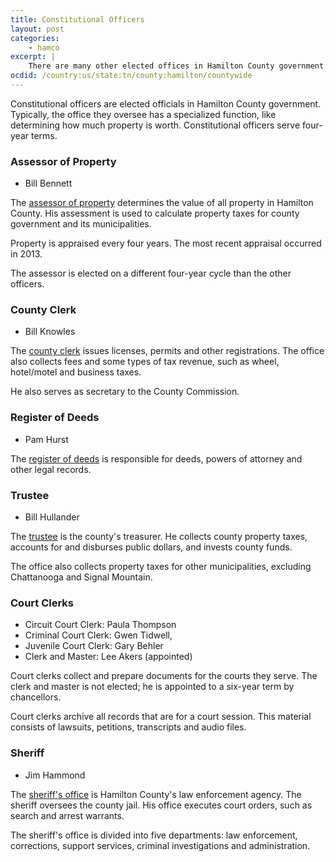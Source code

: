 ```yaml
---
title: Constitutional Officers
layout: post
categories:
    - hamco
excerpt: | 
    There are many other elected offices in Hamilton County government. Each one has a specialized function.
ocdid: /country:us/state:tn/county:hamilton/countywide
---
```


Constitutional officers are elected officials in Hamilton County government. Typically, the office they oversee has a specialized function, like determining how much property is worth. Constitutional officers serve four-year terms.

### Assessor of Property

+ Bill Bennett

The [assessor of property](http://www.hamiltontn.gov/assessor/) determines the value of all property in Hamilton County. His assessment is used to calculate property taxes for county government and its municipalities.

Property is appraised every four years. The most recent appraisal occurred in 2013.

The assessor is elected on a different four-year cycle than the other officers.

### County Clerk

+ Bill Knowles

The [county clerk](http://www.countyclerkanytime.com) issues licenses, permits and other registrations. The office also collects fees and some types of tax revenue, such as wheel, hotel/motel and business taxes.

He also serves as secretary to the County Commission.

### Register of Deeds

+ Pam Hurst

The [register of deeds](http://www.hamiltontn.gov/Register/) is responsible for deeds, powers of attorney and other legal records.

### Trustee

+ Bill Hullander

The [trustee](http://www.hamiltontn.gov/Trustee/) is the county's treasurer. He collects county property taxes, accounts for and disburses public dollars, and invests county funds. 

The office also collects property taxes for other municipalities, excluding Chattanooga and Signal Mountain.

### Court Clerks

+ Circuit Court Clerk: Paula Thompson
+ Criminal Court Clerk: Gwen Tidwell, 
+ Juvenile Court Clerk: Gary Behler
+ Clerk and Master: Lee Akers (appointed)

Court clerks collect and prepare documents for the courts they serve. The clerk and master is not elected; he is appointed to a six-year term by chancellors.

Court clerks archive all records that are for a court session. This material consists of lawsuits, petitions, transcripts and audio files.

### Sheriff

+ Jim Hammond

The [sheriff's office](http://www.hcsheriff.gov) is Hamilton County's law enforcement agency. The sheriff oversees the county jail. His office executes court orders, such as search and arrest warrants.

The sheriff's office is divided into five departments: law enforcement, corrections, support services, criminal investigations and administration.



